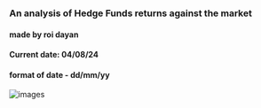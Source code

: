 ### An analysis of Hedge Funds returns against the market
#### made by roi dayan
#### Current date: 04/08/24
#### format of date - dd/mm/yy

![images](https://github.com/user-attachments/assets/bd7f1a1f-1b18-4ca7-851f-a5b61a8377ed)

